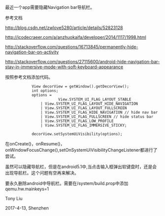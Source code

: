 最近一个app需要隐藏Navigation bar导航栏。

参考文档

http://blog.csdn.net/zwlove5280/article/details/52823128

http://jcodecraeer.com/a/anzhuokaifa/developer/2014/1117/1998.html

http://stackoverflow.com/questions/16713845/permanently-hide-navigation-bar-on-activity

http://stackoverflow.com/questions/27115600/android-hide-navigation-bar-stay-in-immersive-mode-with-soft-keyboard-appearance

按照参考文档添加代码。

```
			View decorView = getWindow().getDecorView();
			int options;
			options =
	                    View.SYSTEM_UI_FLAG_LAYOUT_STABLE
	        	| View.SYSTEM_UI_FLAG_LAYOUT_HIDE_NAVIGATION
	        	| View.SYSTEM_UI_FLAG_LAYOUT_FULLSCREEN
	        	| View.SYSTEM_UI_FLAG_HIDE_NAVIGATION // hide nav bar
	        	| View.SYSTEM_UI_FLAG_FULLSCREEN // hide status bar
	        	| View.SYSTEM_UI_FLAG_LOW_PROFILE
	        	| View.SYSTEM_UI_FLAG_IMMERSIVE_STICKY;

			decorView.setSystemUiVisibility(options);
```

在onCreate()，onResume()，onWindowFocusChange(),setOnSystemUiVisibilityChangeListener都进行了尝试。

虽然可以隐藏导航栏，但是在android5.1中,当点击输入框弹出软键盘时，还是会出现导航栏。这个问题有空再来解决。

要永久删除android中导航栏。需要在/system/build.prop中添加qemu.hw.mainkeys=1

Tony Liu

2017-4-13, Shenzhen